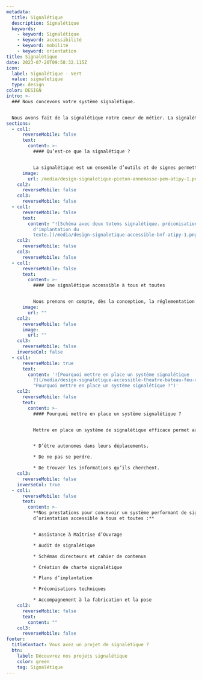 ```yaml
---
metadata:
  title: Signalétique
  description: Signalétique
  keywords:
    - keyword: Signalétique
    - keyword: accessibilité
    - keyword: mobilité
    - keyword: orientation
title: Signalétique
date: 2023-07-20T09:58:32.115Z
icon:
  label: Signalétique - Vert
  value: signaletique
  type: design
color: DESIGN
intro: >-
  ### Nous concevons votre système signalétique.


  Nous avons fait de la signalétique notre coeur de métier. La signalétique fait partie de l’identité d’un lieu et permet à tous de se repérer et de s’orienter facilement.
sections:
  - col1:
      reverseMobile: false
      text:
        content: >-
          #### Qu’est-ce que la signalétique ?


          La signalétique est un ensemble d’outils et de signes permettant à un utilisateur de pouvoir s’orienter en autonomie. Elle favorise le confort d’usage d’un lieu. La signalétique oriente, accueille et informe. La mise en place d’un système signalétique efficace nécessite des compétences particulières. Il existe plusieurs typologies de supports signalétique. Chaque typologie a une fonction particulière : signalétique d’identification, directionnelle, d’interprétation, d’information, de sécurité. La signalétique, visible de tous, est également un outil de communication qu’il ne faut pas oublier. Elle appuie une identité visuelle, crée une unité graphique au sein d’un ou plusieurs espaces.
      image:
        url: /media/design-signaletique-pieton-annemasse-pem-atipy-1.png
    col2:
      reverseMobile: false
    col3:
      reverseMobile: false
  - col1:
      reverseMobile: false
      text:
        content: "![Schéma avec deux totems signalétique. préconisations pour la hauteur
          d'implantation du
          texte.](/media/design-signaletique-accessible-bnf-atipy-1.png)"
    col2:
      reverseMobile: false
    col3:
      reverseMobile: false
  - col1:
      reverseMobile: false
      text:
        content: >-
          #### Une signalétique accessible à tous et toutes


          Nous prenons en compte, dès la conception, la réglementation de la loi du 11 février 2005 et les principes de la conception universelle afin de réaliser un système signalétique confortable et facile à utiliser pour tous ! Nous concevons des supports signalétiques en prenant en compte les besoins de tous types de visiteurs : familles et enfants, personnes de langues étrangères, personnes âgées, personnes en situation de handicap, publics à besoins spécifiques.. Au-delà des questions de lisibilité des informations (taille des caractères, contrastes, etc.), la signalétique peut également intégrer des dispositifs digitaux ou multi-sensoriels, comme un plan tactile ou des balises sonores.
      image:
        url: ""
    col2:
      reverseMobile: false
      image:
        url: ""
    col3:
      reverseMobile: false
    inverseCol: false
  - col1:
      reverseMobile: true
      text:
        content: '![Pourquoi mettre en place un système signalétique
          ?](/media/design-signaletique-accessible-theatre-bateau-feu-dunkerque-atipy-1.jpg
          "Pourquoi mettre en place un système signalétique ?")'
    col2:
      reverseMobile: false
      text:
        content: >-
          #### Pourquoi mettre en place un système signalétique ?


          Mettre en place un système de signalétique efficace permet aux usagers :


          * D’être autonomes dans leurs déplacements.

          * De ne pas se perdre.

          * De trouver les informations qu’ils cherchent.
    col3:
      reverseMobile: false
    inverseCol: true
  - col1:
      reverseMobile: false
      text:
        content: >-
          **Nos prestations pour concevoir un système performant de signalétique
          d’orientation accessible à tous et toutes :**


          * Assistance à Maîtrise d’Ouvrage

          * Audit de signalétique

          * Schémas directeurs et cahier de contenus

          * Création de charte signalétique

          * Plans d’implantation

          * Préconisations techniques

          * Accompagnement à la fabrication et la pose
    col2:
      reverseMobile: false
      text:
        content: ""
    col3:
      reverseMobile: false
footer:
  titleContact: Vous avez un projet de signalétique ?
  btn:
    label: Découvrez nos projets signalétique
    color: green
    tag: Signalétique
---
```

